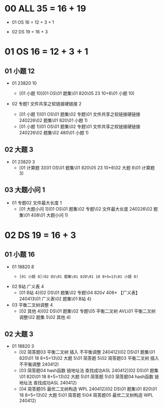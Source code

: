 # 00 ALL 35 = 16 + 19

* 01 OS 16 = 12 + 3 + 1 

* 02 DS 19 = 16 + 3

  

# 01 OS 16 = 12 + 3 + 1 



## 01 小题 12

* 01 23820 10

  * [01 小题 10](01 OS\01 题集\01 820\05 23 10+6\01 小题 10) 

* 02 专题1 文件共享之软链接硬链接 2

  *  [01 小题 1](01 OS\01 题集\02 专题\01 文件共享之软链接硬链接 240226\02 题集\01 820\01 小题 1) 
  *  [01 小题 1](01 OS\01 题集\02 专题\01 文件共享之软链接硬链接 240226\02 题集\02 480\01 小题 1) 

  

## 02 大题 3

* 01 23820 3
  *   [01 计算题 3](01 OS\01 题集\01 820\05 23 10+6\02 大题 6\01 计算题 3) 




## 03  大题小问 1

* 01 专题02 文件最大长度 1
  *   [01 大题小问 1](01 OS\01 题集\02 专题\02 文件最大长度 240226\02 题集\01 408\01 大题小问 1) 




# 02 DS 19 = 16 + 3



## 01 小题 16

* 01 18820 8
  *     [01 小题 8](02 DS\01 题集\01 820\01 18 8+5=13\01 小题 8) 
* 02 B站 广义表 4
  *    [01 B站 4](02 DS\01 题集\02 专题\04 820√ 408× 【广义表】 240413\01 广义表\02 题集\01 B站 4) 
* 03 平衡二叉树调整 4
  *   [02 其他 4](02 DS\01 题集\02 专题\05 平衡二叉树 AVL\01 平衡二叉树 调整\02 题集 5\02 其他 4) 



## 02 大题 3

* 01 18820 3
  *   [02 简答题03 平衡二叉树 插入 不平衡调整 240412](02 DS\01 题集\01 820\01 18 8+5=13\02 大题 5\01 简答题 5\02 简答题03 平衡二叉树 插入 不平衡调整 240412) 
  *   [03 简答题04 hash函数 链地址法 查找成功ASL 240412](02 DS\01 题集\01 820\01 18 8+5=13\02 大题 5\01 简答题 5\03 简答题04 hash函数 链地址法 查找成功ASL 240412) 
  *   [04 简答题05 最优二叉树构造 WPL 240412](02 DS\01 题集\01 820\01 18 8+5=13\02 大题 5\01 简答题 5\04 简答题05 最优二叉树构造 WPL 240412) 
